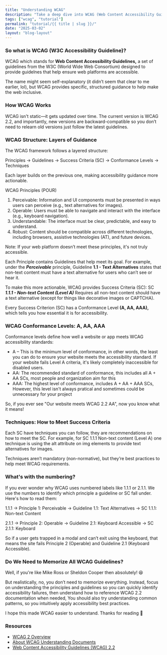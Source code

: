 ```yaml
---
title: "Understanding WCAG"
description: "Take a deep dive into WCAG (Web Content Accessibility Guidelines) and its structure."
tags: ["wcag", "tutorial"]
permalink: "tutorial/{{ title | slug }}/"
date: "2025-03-02"
layout: "blog-layout"
---
```


<div class="blog">

  <h3>So what is <abbr>WCAG</abbr> (W3C Accessibility Guideline)?</h3>
  <p>WCAG which stands for <strong>Web Content Accessibility Guidelines,</strong> a set of guidelines from the W3C
    (World Wide Web Consortium) designed to provide guidelnes that help ensure web platforms are accessible.</p>
  <p>The name might seem self-explanatory (it didn’t seem that clear to me earlier, lol), but WCAG provides specific,
    structured guidance to help make the web inclusive.</p>

  <h3>How WCAG Works</h3>
  <p>WCAG isn't static—it gets updated over time. The current version is WCAG 2.2, and importantly, new versions are
    backward-compatible so you don’t need to relearn old versions just follow the latest guidelines.</p>

  <h3>WCAG Structure: Layers of Guidance</h3>
  <p>The WCAG framework follows a layered structure:</p>
  <p class="font-bold">Principles → Guidelines → Success Criteria (SC) → Conformance Levels → Techniques</p>
  <p>Each layer builds on the previous one, making accessibility guidance more actionable.</p>

  <p>WCAG Principles (POUR)</p>
  <ol>
    <li>Perceivable: Information and UI components must be presented in ways users can perceive (e.g., text alternatives
      for images).</li>
    <li>Operable: Users must be able to navigate and interact with the interface (e.g., keyboard navigation).</li>
    <li>Understandable: The interface must be clear, predictable, and easy to understand.</li>
    <li>Robust: Content should be compatible across different technologies, including browsers, assistive technologies
      (AT), and future devices.</li>
  </ol>

  <p class="dark:bg-dark-gray/50 bg-gray/50 p-4 rounded-xl"> Note: If your web platform doesn’t meet these principles,
    it's not truly accessible.</p>

  <p>Each Principle contains Guidelines that help meet its goal. For example, under the
    <strong><em>Perceivable</em></strong> principle, Guideline <strong>1.1 - Text Alternatives</strong> states that
    non-text content must have a text alternative for users who can’t see or hear it.</p>

  <p>To make this more actionable, WCAG provides Success Criteria (SC): SC <strong><em>1.1.1 - Non-text Content (Level
        A)</em></strong> Requires all non-text content should have a text alternative (except for things like decorative
    images or CAPTCHA).</p>
  <p>Every Success Criterion (SC) has a Conformance Level <strong>(A, AA, AAA),</strong> which tells you how essential
    it is for accessibility.</p>

  <h3>WCAG Conformance Levels: A, AA, AAA</h3>
  <p>Conformance levels define how well a website or app meets WCAG accessibility standards:</p>
  <ul>
    <li>A – This is the minimum level of conformance, in other words, the least you can do to ensure your website meets
      the accessibility standard. If your website fails Level A criteria, it's likely completely inaccessible for
      disabled users.</li>
    <li>AA: The recommended standard of conformance, this includes all A + AA SCs, most people and organization aim for
      this</li>
    <li>AAA: The highest level of conformance, includes A + AA + AAA SCs, However, this level isn't always pratical and
      sometimes could be unnecessary for your project</li>
  </ul>
  <p class="dark:bg-dark-gray/50 bg-gray/50 p-4 rounded-xl">So, if you ever see "Our website meets WCAG 2.2 AA", now you
    know what it means!</p>

  <h3>Techniques: How to Meet Success Criteria</h3>
  <p>Each SC have techniques you can follow, they are recommendations on how to meet the SC. For example, for SC 1.1.1
    Non-text content (Level A) one technique is using the alt attribute on img elements to provide text alternatives for
    images.</p>

  <p class="dark:bg-dark-gray/50 bg-gray/50 p-4 rounded-xl">Techniques aren’t mandatory (non-normative), but they’re
    best practices to help meet WCAG requirements.</p>

  <h3>What's with the numbering?</h3>

  <p>If you ever wonder why WCAG uses numbered labels like 1.1.1 or 2.1.1. We use the numbers to identify which
    principle a guideline or SC fall under. Here's how to read them:</p>

  <p>1.1.1 → Principle 1: Perceivable → Guideline 1.1: Text Alternatives → SC 1.1.1: Non-text Content</p>
  <p>2.1.1 → Principle 2: Operable → Guideline 2.1: Keyboard Accessible → SC 2.1.1: Keyboard</p>

  <p class="dark:bg-dark-gray/50 bg-gray/50 p-4 rounded-xl">So if a user gets trapped in a modal and can’t exit using
    the keyboard, that means the site fails Principle 2 (Operable) and Guideline 2.1 (Keyboard Accessible).</p>

  <h3>Do We Need to Memorize All WCAG Guidelines?</h3>
  <p>Well, if you're like Mike Ross or Sheldon Cooper then absolutely! <span aria-hidden="true">😆</span></p>
  <p>But realistically, no, you don’t need to memorize everything. Instead, focus on understanding the principles and
    guidelines so you can quickly identify accessibility failures, then understand how to reference WCAG 2.2
    documentation when needed, You should also try understanding common patterns, so you intuitively apply accessibility
    best practices.</p>

  <p>I hope this made WCAG easier to understand. Thanks for reading <span aria-hidden="true">💙</span></p>

  <h3>Resources</h3>
  <ul>
    <li><a href="https://www.w3.org/WAI/standards-guidelines/wcag/" target="_blank" rel="noopener noreferrer">WCAG 2
        Overview</a></li>
    <li><a href="https://www.w3.org/WAI/WCAG22/Understanding/about" target="_blank" rel="noopener noreferrer">About WCAG
        Understanding Documents</a></li>
    <li><a href="https://www.w3.org/TR/WCAG22/" target="_blank" rel="noopener noreferrer">Web Content Accessibility
        Guidelines (WCAG) 2.2</a></li>
  </ul>
</div>
